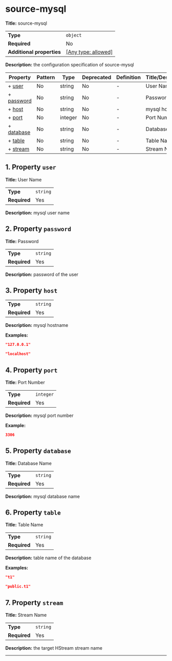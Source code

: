 # source-mysql

**Title:** source-mysql

|                           |                                                                           |
| ------------------------- | ------------------------------------------------------------------------- |
| **Type**                  | `object`                                                                  |
| **Required**              | No                                                                        |
| **Additional properties** | [[Any type: allowed]](# "Additional Properties of any type are allowed.") |

**Description:** the configuration specification of source-mysql

| Property                 | Pattern | Type    | Deprecated | Definition | Title/Description |
| ------------------------ | ------- | ------- | ---------- | ---------- | ----------------- |
| + [user](#user )         | No      | string  | No         | -          | User Name         |
| + [password](#password ) | No      | string  | No         | -          | Password          |
| + [host](#host )         | No      | string  | No         | -          | mysql hostname    |
| + [port](#port )         | No      | integer | No         | -          | Port Number       |
| + [database](#database ) | No      | string  | No         | -          | Database Name     |
| + [table](#table )       | No      | string  | No         | -          | Table Name        |
| + [stream](#stream )     | No      | string  | No         | -          | Stream Name       |

## <a name="user"></a>1. Property `user`

**Title:** User Name

|              |          |
| ------------ | -------- |
| **Type**     | `string` |
| **Required** | Yes      |

**Description:** mysql user name

## <a name="password"></a>2. Property `password`

**Title:** Password

|              |          |
| ------------ | -------- |
| **Type**     | `string` |
| **Required** | Yes      |

**Description:** password of the user

## <a name="host"></a>3. Property `host`

|              |          |
| ------------ | -------- |
| **Type**     | `string` |
| **Required** | Yes      |

**Description:** mysql hostname

**Examples:** 

```json
"127.0.0.1"
```

```json
"localhost"
```

## <a name="port"></a>4. Property `port`

**Title:** Port Number

|              |           |
| ------------ | --------- |
| **Type**     | `integer` |
| **Required** | Yes       |

**Description:** mysql port number

**Example:** 

```json
3306
```

## <a name="database"></a>5. Property `database`

**Title:** Database Name

|              |          |
| ------------ | -------- |
| **Type**     | `string` |
| **Required** | Yes      |

**Description:** mysql database name

## <a name="table"></a>6. Property `table`

**Title:** Table Name

|              |          |
| ------------ | -------- |
| **Type**     | `string` |
| **Required** | Yes      |

**Description:** table name of the database

**Examples:** 

```json
"t1"
```

```json
"public.t1"
```

## <a name="stream"></a>7. Property `stream`

**Title:** Stream Name

|              |          |
| ------------ | -------- |
| **Type**     | `string` |
| **Required** | Yes      |

**Description:** the target HStream stream name

----------------------------------------------------------------------------------------------------------------------------
